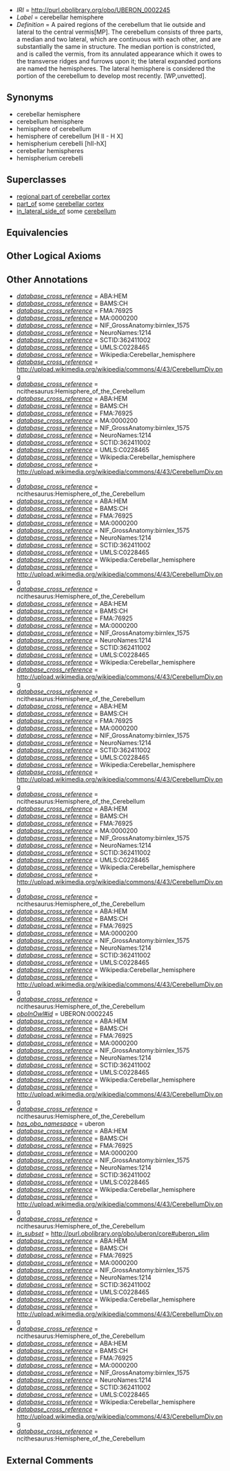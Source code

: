  * *IRI* = http://purl.obolibrary.org/obo/UBERON_0002245
 * *Label* = cerebellar hemisphere
 * *Definition* = A paired regions of the cerebellum that lie outside and lateral to the central vermis[MP]. The cerebellum consists of three parts, a median and two lateral, which are continuous with each other, and are substantially the same in structure. The median portion is constricted, and is called the vermis, from its annulated appearance which it owes to the transverse ridges and furrows upon it; the lateral expanded portions are named the hemispheres. The lateral hemisphere is considered the portion of the cerebellum to develop most recently. [WP,unvetted].

## Synonyms

 * cerebellar hemisphere
 * cerebellum hemisphere
 * hemisphere of cerebellum
 * hemisphere of cerebellum [H II - H X]
 * hemispherium cerebelli [hII-hX]
 * cerebellar hemispheres
 * hemispherium cerebelli

## Superclasses

 * [regional part of cerebellar cortex](../../UBERON/49/UBERON_0002749.md)
 * [part_of](../../BFO/50/BFO_0000050.md) some [cerebellar cortex](../../UBERON/29/UBERON_0002129.md)
 * [in_lateral_side_of](../../BSPO/26/BSPO_0000126.md) some [cerebellum](../../UBERON/37/UBERON_0002037.md)

## Equivalencies


## Other Logical Axioms


## Other Annotations

 * *[database_cross_reference](../../ef/oboInOwl#hasDbXref.md)* = ABA:HEM
 * *[database_cross_reference](../../ef/oboInOwl#hasDbXref.md)* = BAMS:CH
 * *[database_cross_reference](../../ef/oboInOwl#hasDbXref.md)* = FMA:76925
 * *[database_cross_reference](../../ef/oboInOwl#hasDbXref.md)* = MA:0000200
 * *[database_cross_reference](../../ef/oboInOwl#hasDbXref.md)* = NIF_GrossAnatomy:birnlex_1575
 * *[database_cross_reference](../../ef/oboInOwl#hasDbXref.md)* = NeuroNames:1214
 * *[database_cross_reference](../../ef/oboInOwl#hasDbXref.md)* = SCTID:362411002
 * *[database_cross_reference](../../ef/oboInOwl#hasDbXref.md)* = UMLS:C0228465
 * *[database_cross_reference](../../ef/oboInOwl#hasDbXref.md)* = Wikipedia:Cerebellar_hemisphere
 * *[database_cross_reference](../../ef/oboInOwl#hasDbXref.md)* = http://upload.wikimedia.org/wikipedia/commons/4/43/CerebellumDiv.png
 * *[database_cross_reference](../../ef/oboInOwl#hasDbXref.md)* = ncithesaurus:Hemisphere_of_the_Cerebellum
 * *[database_cross_reference](../../ef/oboInOwl#hasDbXref.md)* = ABA:HEM
 * *[database_cross_reference](../../ef/oboInOwl#hasDbXref.md)* = BAMS:CH
 * *[database_cross_reference](../../ef/oboInOwl#hasDbXref.md)* = FMA:76925
 * *[database_cross_reference](../../ef/oboInOwl#hasDbXref.md)* = MA:0000200
 * *[database_cross_reference](../../ef/oboInOwl#hasDbXref.md)* = NIF_GrossAnatomy:birnlex_1575
 * *[database_cross_reference](../../ef/oboInOwl#hasDbXref.md)* = NeuroNames:1214
 * *[database_cross_reference](../../ef/oboInOwl#hasDbXref.md)* = SCTID:362411002
 * *[database_cross_reference](../../ef/oboInOwl#hasDbXref.md)* = UMLS:C0228465
 * *[database_cross_reference](../../ef/oboInOwl#hasDbXref.md)* = Wikipedia:Cerebellar_hemisphere
 * *[database_cross_reference](../../ef/oboInOwl#hasDbXref.md)* = http://upload.wikimedia.org/wikipedia/commons/4/43/CerebellumDiv.png
 * *[database_cross_reference](../../ef/oboInOwl#hasDbXref.md)* = ncithesaurus:Hemisphere_of_the_Cerebellum
 * *[database_cross_reference](../../ef/oboInOwl#hasDbXref.md)* = ABA:HEM
 * *[database_cross_reference](../../ef/oboInOwl#hasDbXref.md)* = BAMS:CH
 * *[database_cross_reference](../../ef/oboInOwl#hasDbXref.md)* = FMA:76925
 * *[database_cross_reference](../../ef/oboInOwl#hasDbXref.md)* = MA:0000200
 * *[database_cross_reference](../../ef/oboInOwl#hasDbXref.md)* = NIF_GrossAnatomy:birnlex_1575
 * *[database_cross_reference](../../ef/oboInOwl#hasDbXref.md)* = NeuroNames:1214
 * *[database_cross_reference](../../ef/oboInOwl#hasDbXref.md)* = SCTID:362411002
 * *[database_cross_reference](../../ef/oboInOwl#hasDbXref.md)* = UMLS:C0228465
 * *[database_cross_reference](../../ef/oboInOwl#hasDbXref.md)* = Wikipedia:Cerebellar_hemisphere
 * *[database_cross_reference](../../ef/oboInOwl#hasDbXref.md)* = http://upload.wikimedia.org/wikipedia/commons/4/43/CerebellumDiv.png
 * *[database_cross_reference](../../ef/oboInOwl#hasDbXref.md)* = ncithesaurus:Hemisphere_of_the_Cerebellum
 * *[database_cross_reference](../../ef/oboInOwl#hasDbXref.md)* = ABA:HEM
 * *[database_cross_reference](../../ef/oboInOwl#hasDbXref.md)* = BAMS:CH
 * *[database_cross_reference](../../ef/oboInOwl#hasDbXref.md)* = FMA:76925
 * *[database_cross_reference](../../ef/oboInOwl#hasDbXref.md)* = MA:0000200
 * *[database_cross_reference](../../ef/oboInOwl#hasDbXref.md)* = NIF_GrossAnatomy:birnlex_1575
 * *[database_cross_reference](../../ef/oboInOwl#hasDbXref.md)* = NeuroNames:1214
 * *[database_cross_reference](../../ef/oboInOwl#hasDbXref.md)* = SCTID:362411002
 * *[database_cross_reference](../../ef/oboInOwl#hasDbXref.md)* = UMLS:C0228465
 * *[database_cross_reference](../../ef/oboInOwl#hasDbXref.md)* = Wikipedia:Cerebellar_hemisphere
 * *[database_cross_reference](../../ef/oboInOwl#hasDbXref.md)* = http://upload.wikimedia.org/wikipedia/commons/4/43/CerebellumDiv.png
 * *[database_cross_reference](../../ef/oboInOwl#hasDbXref.md)* = ncithesaurus:Hemisphere_of_the_Cerebellum
 * *[database_cross_reference](../../ef/oboInOwl#hasDbXref.md)* = ABA:HEM
 * *[database_cross_reference](../../ef/oboInOwl#hasDbXref.md)* = BAMS:CH
 * *[database_cross_reference](../../ef/oboInOwl#hasDbXref.md)* = FMA:76925
 * *[database_cross_reference](../../ef/oboInOwl#hasDbXref.md)* = MA:0000200
 * *[database_cross_reference](../../ef/oboInOwl#hasDbXref.md)* = NIF_GrossAnatomy:birnlex_1575
 * *[database_cross_reference](../../ef/oboInOwl#hasDbXref.md)* = NeuroNames:1214
 * *[database_cross_reference](../../ef/oboInOwl#hasDbXref.md)* = SCTID:362411002
 * *[database_cross_reference](../../ef/oboInOwl#hasDbXref.md)* = UMLS:C0228465
 * *[database_cross_reference](../../ef/oboInOwl#hasDbXref.md)* = Wikipedia:Cerebellar_hemisphere
 * *[database_cross_reference](../../ef/oboInOwl#hasDbXref.md)* = http://upload.wikimedia.org/wikipedia/commons/4/43/CerebellumDiv.png
 * *[database_cross_reference](../../ef/oboInOwl#hasDbXref.md)* = ncithesaurus:Hemisphere_of_the_Cerebellum
 * *[database_cross_reference](../../ef/oboInOwl#hasDbXref.md)* = ABA:HEM
 * *[database_cross_reference](../../ef/oboInOwl#hasDbXref.md)* = BAMS:CH
 * *[database_cross_reference](../../ef/oboInOwl#hasDbXref.md)* = FMA:76925
 * *[database_cross_reference](../../ef/oboInOwl#hasDbXref.md)* = MA:0000200
 * *[database_cross_reference](../../ef/oboInOwl#hasDbXref.md)* = NIF_GrossAnatomy:birnlex_1575
 * *[database_cross_reference](../../ef/oboInOwl#hasDbXref.md)* = NeuroNames:1214
 * *[database_cross_reference](../../ef/oboInOwl#hasDbXref.md)* = SCTID:362411002
 * *[database_cross_reference](../../ef/oboInOwl#hasDbXref.md)* = UMLS:C0228465
 * *[database_cross_reference](../../ef/oboInOwl#hasDbXref.md)* = Wikipedia:Cerebellar_hemisphere
 * *[database_cross_reference](../../ef/oboInOwl#hasDbXref.md)* = http://upload.wikimedia.org/wikipedia/commons/4/43/CerebellumDiv.png
 * *[database_cross_reference](../../ef/oboInOwl#hasDbXref.md)* = ncithesaurus:Hemisphere_of_the_Cerebellum
 * *[database_cross_reference](../../ef/oboInOwl#hasDbXref.md)* = ABA:HEM
 * *[database_cross_reference](../../ef/oboInOwl#hasDbXref.md)* = BAMS:CH
 * *[database_cross_reference](../../ef/oboInOwl#hasDbXref.md)* = FMA:76925
 * *[database_cross_reference](../../ef/oboInOwl#hasDbXref.md)* = MA:0000200
 * *[database_cross_reference](../../ef/oboInOwl#hasDbXref.md)* = NIF_GrossAnatomy:birnlex_1575
 * *[database_cross_reference](../../ef/oboInOwl#hasDbXref.md)* = NeuroNames:1214
 * *[database_cross_reference](../../ef/oboInOwl#hasDbXref.md)* = SCTID:362411002
 * *[database_cross_reference](../../ef/oboInOwl#hasDbXref.md)* = UMLS:C0228465
 * *[database_cross_reference](../../ef/oboInOwl#hasDbXref.md)* = Wikipedia:Cerebellar_hemisphere
 * *[database_cross_reference](../../ef/oboInOwl#hasDbXref.md)* = http://upload.wikimedia.org/wikipedia/commons/4/43/CerebellumDiv.png
 * *[database_cross_reference](../../ef/oboInOwl#hasDbXref.md)* = ncithesaurus:Hemisphere_of_the_Cerebellum
 * *[oboInOwl#id](../../id/oboInOwl#id.md)* = UBERON:0002245
 * *[database_cross_reference](../../ef/oboInOwl#hasDbXref.md)* = ABA:HEM
 * *[database_cross_reference](../../ef/oboInOwl#hasDbXref.md)* = BAMS:CH
 * *[database_cross_reference](../../ef/oboInOwl#hasDbXref.md)* = FMA:76925
 * *[database_cross_reference](../../ef/oboInOwl#hasDbXref.md)* = MA:0000200
 * *[database_cross_reference](../../ef/oboInOwl#hasDbXref.md)* = NIF_GrossAnatomy:birnlex_1575
 * *[database_cross_reference](../../ef/oboInOwl#hasDbXref.md)* = NeuroNames:1214
 * *[database_cross_reference](../../ef/oboInOwl#hasDbXref.md)* = SCTID:362411002
 * *[database_cross_reference](../../ef/oboInOwl#hasDbXref.md)* = UMLS:C0228465
 * *[database_cross_reference](../../ef/oboInOwl#hasDbXref.md)* = Wikipedia:Cerebellar_hemisphere
 * *[database_cross_reference](../../ef/oboInOwl#hasDbXref.md)* = http://upload.wikimedia.org/wikipedia/commons/4/43/CerebellumDiv.png
 * *[database_cross_reference](../../ef/oboInOwl#hasDbXref.md)* = ncithesaurus:Hemisphere_of_the_Cerebellum
 * *[has_obo_namespace](../../ce/oboInOwl#hasOBONamespace.md)* = uberon
 * *[database_cross_reference](../../ef/oboInOwl#hasDbXref.md)* = ABA:HEM
 * *[database_cross_reference](../../ef/oboInOwl#hasDbXref.md)* = BAMS:CH
 * *[database_cross_reference](../../ef/oboInOwl#hasDbXref.md)* = FMA:76925
 * *[database_cross_reference](../../ef/oboInOwl#hasDbXref.md)* = MA:0000200
 * *[database_cross_reference](../../ef/oboInOwl#hasDbXref.md)* = NIF_GrossAnatomy:birnlex_1575
 * *[database_cross_reference](../../ef/oboInOwl#hasDbXref.md)* = NeuroNames:1214
 * *[database_cross_reference](../../ef/oboInOwl#hasDbXref.md)* = SCTID:362411002
 * *[database_cross_reference](../../ef/oboInOwl#hasDbXref.md)* = UMLS:C0228465
 * *[database_cross_reference](../../ef/oboInOwl#hasDbXref.md)* = Wikipedia:Cerebellar_hemisphere
 * *[database_cross_reference](../../ef/oboInOwl#hasDbXref.md)* = http://upload.wikimedia.org/wikipedia/commons/4/43/CerebellumDiv.png
 * *[database_cross_reference](../../ef/oboInOwl#hasDbXref.md)* = ncithesaurus:Hemisphere_of_the_Cerebellum
 * *[in_subset](../../et/oboInOwl#inSubset.md)* = http://purl.obolibrary.org/obo/uberon/core#uberon_slim
 * *[database_cross_reference](../../ef/oboInOwl#hasDbXref.md)* = ABA:HEM
 * *[database_cross_reference](../../ef/oboInOwl#hasDbXref.md)* = BAMS:CH
 * *[database_cross_reference](../../ef/oboInOwl#hasDbXref.md)* = FMA:76925
 * *[database_cross_reference](../../ef/oboInOwl#hasDbXref.md)* = MA:0000200
 * *[database_cross_reference](../../ef/oboInOwl#hasDbXref.md)* = NIF_GrossAnatomy:birnlex_1575
 * *[database_cross_reference](../../ef/oboInOwl#hasDbXref.md)* = NeuroNames:1214
 * *[database_cross_reference](../../ef/oboInOwl#hasDbXref.md)* = SCTID:362411002
 * *[database_cross_reference](../../ef/oboInOwl#hasDbXref.md)* = UMLS:C0228465
 * *[database_cross_reference](../../ef/oboInOwl#hasDbXref.md)* = Wikipedia:Cerebellar_hemisphere
 * *[database_cross_reference](../../ef/oboInOwl#hasDbXref.md)* = http://upload.wikimedia.org/wikipedia/commons/4/43/CerebellumDiv.png
 * *[database_cross_reference](../../ef/oboInOwl#hasDbXref.md)* = ncithesaurus:Hemisphere_of_the_Cerebellum
 * *[database_cross_reference](../../ef/oboInOwl#hasDbXref.md)* = ABA:HEM
 * *[database_cross_reference](../../ef/oboInOwl#hasDbXref.md)* = BAMS:CH
 * *[database_cross_reference](../../ef/oboInOwl#hasDbXref.md)* = FMA:76925
 * *[database_cross_reference](../../ef/oboInOwl#hasDbXref.md)* = MA:0000200
 * *[database_cross_reference](../../ef/oboInOwl#hasDbXref.md)* = NIF_GrossAnatomy:birnlex_1575
 * *[database_cross_reference](../../ef/oboInOwl#hasDbXref.md)* = NeuroNames:1214
 * *[database_cross_reference](../../ef/oboInOwl#hasDbXref.md)* = SCTID:362411002
 * *[database_cross_reference](../../ef/oboInOwl#hasDbXref.md)* = UMLS:C0228465
 * *[database_cross_reference](../../ef/oboInOwl#hasDbXref.md)* = Wikipedia:Cerebellar_hemisphere
 * *[database_cross_reference](../../ef/oboInOwl#hasDbXref.md)* = http://upload.wikimedia.org/wikipedia/commons/4/43/CerebellumDiv.png
 * *[database_cross_reference](../../ef/oboInOwl#hasDbXref.md)* = ncithesaurus:Hemisphere_of_the_Cerebellum

## External Comments

